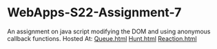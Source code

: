 # WebApps-S22-Assignment-7
An assignment on java script modifying the DOM and using anonymous callback functions.
Hosted At:
[Queue.html](queue.html)
[Hunt.html](Hunt.html)
[Reaction.html](Reaction.html)
